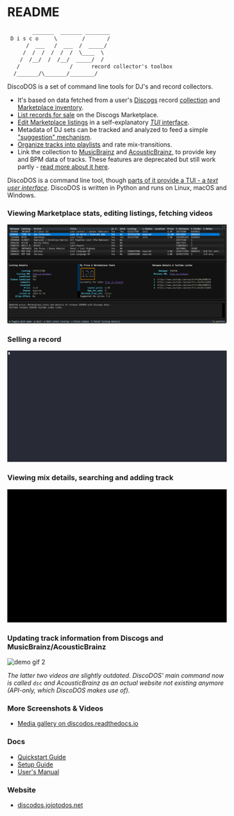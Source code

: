 # README
```
        _______  _______ ________
 D i s c o     \        /       /
      /  ___   /  ___  /  _____/
     /  /  /  /  /  /  \____  \
    /  /__/  /  /__/  _____/  /
   /                /      record collector's toolbox
  /_______/\_______/________/
```
DiscoDOS is a set of command line tools for DJ's and record collectors.

- It's based on data fetched from a user's [Discogs](https://www.discogs.com) record [collection](https://support.discogs.com/hc/en-us/articles/360007331534-How-Does-The-Collection-Feature-Work-) and [Marketplace inventory](https://support.discogs.com/hc/en-us/categories/360000845253-Selling-on-Discogs).
- [List records for sale](https://discodos.readthedocs.io/en/latest/MANUAL.html#the-sell-command) on the Discogs Marketplace.
- [Edit Marketplace listings](https://discodos.readthedocs.io/en/latest/MANUAL.html#the-ls-tui-command) in a self-explanatory [_TUI_ interface](https://discodos.readthedocs.io/en/latest/MANUAL.html#the-ls-tui-command).
- Metadata of DJ sets can be tracked and analyzed to feed a simple ["suggestion" mechanism](https://discodos.readthedocs.io/en/latest/MANUAL.html#the-suggest-command).
- [Organize tracks into playlists](https://discodos.readthedocs.io/en/latest/MANUAL.html#the-mix-command) and rate mix-transitions.
- Link the collection to [MusicBrainz](https://musicbrainz.org) and [AcousticBrainz](https://acousticbrainz.org), to provide key and BPM data of tracks. These features are deprecated but still work partly - [read more about it here](https://discodos.readthedocs.io/en/latest/MANUAL.html#acousticbrainz-support-is-deprecated).

DiscoDOS is a command line tool, though [parts of it provide a TUI - a _text user interface_](https://discodos.readthedocs.io/en/latest/MANUAL.html#the-ls-tui-command). DiscoDOS is written in Python and runs on Linux, macOS and Windows.

### Viewing Marketplace stats, editing listings, fetching videos

![dsc ls full screen](sphinx/source/_static/ls-default-full-screen.png)

### Selling a record

![dsc sell](sphinx/source/_static/sell.gif)

### Viewing mix details, searching and adding track

![demo gif 1](sphinx/source/_static/intro_gif_v0.4_1-580_16col_960x581.gif)

### Updating track information from Discogs and MusicBrainz/AcousticBrainz

![demo gif 2](sphinx/source/_static/intro_gif_v0.4_580-end_16col_960x581.gif)

_The latter two videos are slightly outdated. DiscoDOS' main command now is called `dsc` and AcousticBrainz as an actual website not existing anymore (API-only, which DiscoDOS makes use of)._

### More Screenshots & Videos

- [Media gallery on discodos.readthedocs.io](https://discodos.readthedocs.io/en/latest/VIDEO_TUTORIALS.html) 

### Docs

- [Quickstart Guide](https://discodos.readthedocs.io/en/latest/QUICKSTART.html)
- [Setup Guide](https://discodos.readthedocs.io/en/latest/INSTALLATION.html)
- [User's Manual](https://discodos.readthedocs.io/en/latest/MANUAL.html)

### Website

- [discodos.jojotodos.net](https://discodos.jojotodos.net)